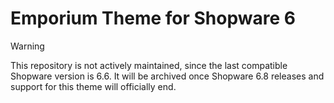 # Emporium Theme for Shopware 6

> [!WARNING]  
> This repository is not actively maintained, since the last compatible Shopware version is 6.6.
> It will be archived once Shopware 6.8 releases and support for this theme will officially end.
